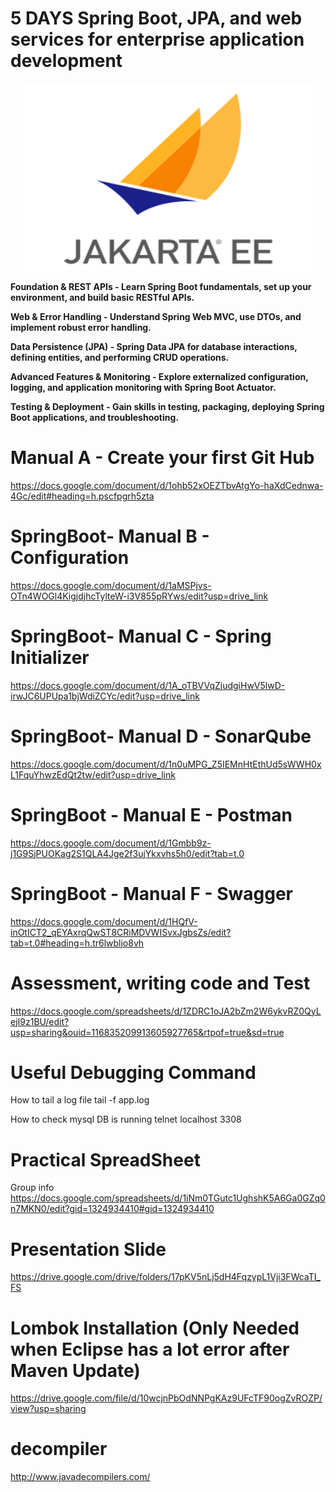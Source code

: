 # 5 DAYS Spring Boot, JPA, and web services for enterprise application development

<p align="center">

  <img width="460" height="300" src="/pic/JEE.jpg">
</p>

<b>

Foundation & REST APIs - Learn Spring Boot fundamentals, set up your environment, and build basic RESTful APIs.

Web & Error Handling - Understand Spring Web MVC, use DTOs, and implement robust error handling.

Data Persistence (JPA) - Spring Data JPA for database interactions, defining entities, and performing CRUD operations.

Advanced Features & Monitoring - Explore externalized configuration, logging, and application monitoring with Spring Boot Actuator.

Testing & Deployment - Gain skills in testing, packaging, deploying Spring Boot applications, and troubleshooting.

</b>

# Manual A - Create your first Git Hub
https://docs.google.com/document/d/1ohb52xOEZTbvAtgYo-haXdCednwa-4Gc/edit#heading=h.pscfpgrh5zta

# SpringBoot- Manual B - Configuration
https://docs.google.com/document/d/1aMSPjvs-OTn4WOGl4KigjdjhcTylteW-i3V855pRYws/edit?usp=drive_link

# SpringBoot- Manual C - Spring Initializer
https://docs.google.com/document/d/1A_oTBVVqZjudgiHwV5lwD-irwJC6UPUpa1bjWdiZCYc/edit?usp=drive_link

# SpringBoot- Manual D - SonarQube
https://docs.google.com/document/d/1n0uMPG_Z5IEMnHtEthUd5sWWH0xL1FquYhwzEdQt2tw/edit?usp=drive_link

# SpringBoot - Manual E - Postman
https://docs.google.com/document/d/1Gmbb9z-j1G9SjPUOKag2S1QLA4Jge2f3ujYkxvhs5h0/edit?tab=t.0

# SpringBoot - Manual F - Swagger
https://docs.google.com/document/d/1HQfV-inOtICT2_qEYAxrqQwST8CRiMDVWISvxJgbsZs/edit?tab=t.0#heading=h.tr6lwbljo8vh

# Assessment, writing code and Test 
https://docs.google.com/spreadsheets/d/1ZDRC1oJA2bZm2W6ykvRZ0QyLejI9z1BU/edit?usp=sharing&ouid=116835209913605927765&rtpof=true&sd=true


# Useful Debugging Command

How to tail a log file
tail -f app.log

How to check mysql DB is running
telnet localhost 3308

# Practical SpreadSheet
Group info
https://docs.google.com/spreadsheets/d/1iNm0TGutc1UghshK5A6Ga0GZq0n7MKN0/edit?gid=1324934410#gid=1324934410

# Presentation Slide
https://drive.google.com/drive/folders/17pKV5nLj5dH4FqzypL1Vji3FWcaTI_FS

# Lombok Installation (Only Needed when Eclipse has a lot error after Maven Update)
https://drive.google.com/file/d/10wcjnPbOdNNPgKAz9UFcTF90ogZvROZP/view?usp=sharing

# decompiler 
http://www.javadecompilers.com/
